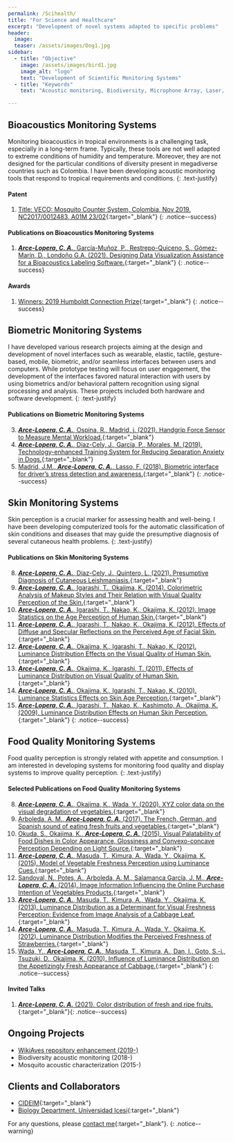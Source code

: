 ```yaml
---
permalink: /Scihealth/
title: "For Science and Healthcare"
excerpt: "Development of novel systems adapted to specific problems"
header:
  image: 
  teaser: /assets/images/Dog1.jpg
sidebar:
  - title: "Objective"
    image: /assets/images/bird1.jpg
    image_alt: "logo"
    text: "Development of Scientific Monitoring Systems"
  - title: "Keywords"
    text: "Acoustic monitoring, Biodiversity, Microphone Array, Laser, Mosquitoes"

---
```

## Bioacoustics Monitoring Systems
Monitoring bioacoustics in tropical environments is a challenging task, 
especially in a long-term frame. Typically, these tools are not well adapted to extreme 
conditions of humidity and temperature. 
Moreover, they are not designed for the particular conditions of diversity present in megadiverse countries 
such as Colombia. I have been developing acoustic monitoring tools that respond to tropical requirements 
and conditions.
{: .text-justify}

#### Patent
1.	[Title: VECO: Mosquito Counter System, Colombia, Nov 2019. NC2017/0012483, A01M 23/02](http://sipi.sic.gov.co/sipi/Extra/IP/Mutual/Browse.aspx?sid=637460798176151789){:target="_blank"}
{: .notice--success}

#### Publications on Bioacoustics Monitoring Systems
1.  [***Arce-Lopera, C. A.***, García-Muñoz, P., Restrepo-Quiceno, S., Gómez-Marín, D., Londoño G.A. (2021). Designing Data Visualization Assistance for a Bioacoustics Labeling Software.](https://doi.org/10.1007/978-3-030-78645-8_60){:target="_blank"}
{: .notice--success}

#### Awards
1.	[Winners: 2019 Humboldt Connection Prize](https://www.goethe.de/prj/hya/es/inh/conexion-humboldt.html){:target="_blank"}
{: .notice--success}

## Biometric Monitoring Systems
I have developed various research projects aiming at the design and development of novel interfaces such as wearable, 
elastic, tactile, gesture-based, mobile, biometric, and/or seamless interfaces between users and computers.
While prototype testing will focus on user engagement, the development of the interfaces favored natural interaction
with users by using biometrics and/or behavioral pattern recognition using signal processing and analysis.
These projects included both hardware and software development.
{: .text-justify}

#### Publications on Biometric Monitoring Systems
3.   [***Arce-Lopera, C. A.***, Ospina, R., Madrid, j. (2021). Handgrip Force Sensor to Measure Mental Workload.](https://doi.org/10.1007/978-3-030-78635-9_14){:target="_blank"}
2.	 [***Arce-Lopera, C. A.***, Diaz-Cely, J., García, P., Morales, M. (2019). Technology-enhanced Training System for Reducing Separation Anxiety in Dogs.](https://doi.org/10.1007/978-3-030-23525-3_58){:target="_blank"}
1.   [Madrid, J.M., ***Arce-Lopera, C. A.***, Lasso, F. (2018). Biometric interface for driver’s stress detection and awareness.](https://doi.org/10.1145/3239092.3265970){:target="_blank"}
{: .notice--success}

## Skin Monitoring Systems
Skin perception is a crucial marker for assessing health and well-being. I have been developing computerized 
tools for the automatic classification of skin conditions and diseases that may guide the presumptive diagnosis of several 
cutaneous health problems.
{: .text-justify}

#### Publications on Skin Monitoring Systems
8.	 [***Arce-Lopera, C. A.***, Diaz-Cely, J., Quintero, L. (2021). Presumptive Diagnosis of Cutaneous Leishmaniasis.](http://ijmi.ir/index.php/IJMI/article/view/278){:target="_blank"}
7.   [***Arce-Lopera, C. A.***, Igarashi, T., Okajima, K. (2014). Colorimetric Analysis of Makeup Styles and Their Relation with Visual Quality Perception of the Skin.](www.journalofvision.org/content/14/10/461.abstract?sid=889eceef-ac44-4d93-854f-3a3631be3e95){:target="_blank"}
6.   [***Arce-Lopera, C. A.***, Igarashi, T., Nakao, K., Okajima, K. (2012). Image Statistics on the Age Perception of Human Skin.]( https://doi.org/10.1111/j.1600-0846.2012.00638.x){:target="_blank"}
5.   [***Arce-Lopera, C. A.***, Igarashi, T., Nakao, K., Okajima, K. (2012). Effects of Diffuse and Specular Reflections on the Perceived Age of Facial Skin.](https://doi.org/10.1007/s10043-012-0028-4){:target="_blank"}
4.   [***Arce-Lopera, C. A.***, Okajima, K., Igarashi, T., Nakao, K. (2012). Luminance Distribution Effects on the Visual Quality of Human Skin.](https://citeseerx.ist.psu.edu/viewdoc/download?doi=10.1.1.1006.8888&rep=rep1&type=pdf){:target="_blank"}
3.   [***Arce-Lopera, C. A.***, Okajima, K., Igarashi, T. (2011). Effects of Luminance Distribution on Visual Quality of Human Skin.](https://jglobal.jst.go.jp/en/detail?JGLOBAL_ID=201102228614524759){:target="_blank"}
2.   [***Arce-Lopera, C. A.***, Okajima, K., Igarashi, T., Nakao, K. (2010). Luminance Statistics Effects on Skin Age Perception.](https://ifscc.org/){:target="_blank"}
1.   [***Arce-Lopera, C. A.***, Igarashi, T., Nakao, K., Kashimoto, A., Okajima, K. (2009). Luminance Distribution Effects on Human Skin Perception.](https://www.ieice.org/ken/paper/200906161aN4/){:target="_blank"}
{: .notice--success}

## Food Quality Monitoring Systems
Food quality perception is strongly related with appetite and consumption. I am interested in developing systems for 
monitoring food quality and display systems to improve quality perception.
{: .text-justify}
  
#### Selected Publications on Food Quality Monitoring Systems
8.	[***Arce-Lopera, C. A.***, Okajima, K., Wada, Y. (2020). XYZ color data on the visual degradation of vegetables.](https://doi.org/10.1016/j.dib.2019.105079){:target="_blank"}
7.	[Arboleda, A. M., ***Arce-Lopera, C. A.*** (2017). The French, German, and Spanish sound of eating fresh fruits and vegetables.](www.sciencedirect.com/science/article/pii/S0963996917306129?via%3Dihub){:target="_blank"}
6.	[Okuda, S., Okajima, K., ***Arce-Lopera, C. A.*** (2015). Visual Palatability of Food Dishes in Color Appearance, Glossiness and Convexo-concave Perception Depending on Light Source.](https://www.jstage.jst.go.jp/article/jlve/39/0/39_IEIJ150000561/_article){:target="_blank"}
5.	[***Arce-Lopera, C. A.***, Masuda, T., Kimura, A., Wada, Y., Okajima, K. (2015). Model of Vegetable Freshness Perception using Luminance Cues.](www.sciencedirect.com/science/article/pii/S0950329314001293){:target="_blank"}
4.	[Sandoval, N., Potes, A., Arboleda, A. M., Salamanca García, J. M., ***Arce-Lopera, C. A.***  (2014). Image Information Influencing the Online Purchase Intention of Vegetables Products.](www.icesi.edu.co/revistas/index.php/sistemas_telematica/article/view/1750){:target="_blank"}
3.	[***Arce-Lopera, C. A.***, Masuda, T., Kimura, A., Wada, Y., Okajima, K. (2013). Luminance Distribution as a Determinant for Visual Freshness Perception: Evidence from Image Analysis of a Cabbage Leaf.](https://doi.org/10.1016/j.foodqual.2012.03.005){:target="_blank"}
2.	[***Arce-Lopera, C. A.***, Masuda, T., Kimura, A., Wada, Y., Okajima, K. (2012). Luminance Distribution Modifies the Perceived Freshness of Strawberries.](https://dx.doi.org/10.1068%2Fi0471){:target="_blank"}
1.	[Wada, Y., ***Arce-Lopera, C. A.***, Masuda, T., Kimura, A., Dan, I., Goto, S.-i., Tsuzuki, D., Okajima, K. (2010). Influence of Luminance Distribution on the Appetizingly Fresh Appearance of Cabbage.](https://doi.org/10.1016/j.appet.2010.01.002){:target="_blank"}
{: .notice--success}

#### Invited Talks
1. [***Arce-Lopera, C. A.*** (2021). Color distribution of fresh and ripe fruits.](https://youtu.be/-_Lzk4x8IcA){:target="_blank"}{: .notice--success}

  
## Ongoing Projects
- [WikiAves repository enhancement (2019-)](https://wikiaves.icesi.edu.co/about)
- Biodiversity acoustic monitoring (2018-)
- Mosquito acoustic characterization (2015-)

## Clients and Collaborators
- [CIDEIM](http://www.cideim.org.co/cideim/){:target="_blank"}
- [Biology Department, Universidad Icesi](https://www.icesi.edu.co/departamentos/departamento-de-ciencias-biologicas/){:target="_blank"}

For any questions, please [contact me](https://forms.gle/63NYpG1siX6E4KGj8){:target="_blank"}.
{: .notice--warning}


